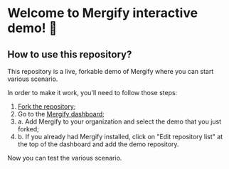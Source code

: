 # Welcome to Mergify interactive demo! 🦾

## How to use this repository?

This repository is a live, forkable demo of Mergify where you can start various
scenario.

In order to make it work, you'll need to follow those steps:

1. [Fork the repository](https://github.com/Mergifyio/demo/fork);
2. Go to the [Mergify dashboard](https://dashboard.mergify.com/);
3. a. Add Mergify to your organization and select the demo that you just forked;
3. b. If you already had Mergify installed, click on "Edit repository list" at
   the top of the dashboard and add the demo repository.

Now you can test the various scenario.

